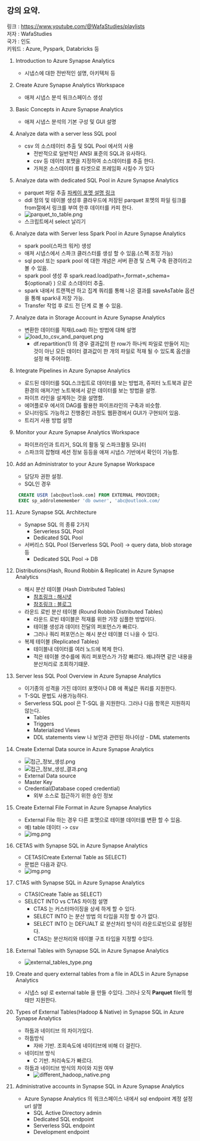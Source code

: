 
## 강의 요약.

링크 : https://www.youtube.com/@WafaStudies/playlists  
저자 : WafaStudies  
국가 : 인도  
키워드 : Azure, Pyspark, Databricks 등  

1. Introduction to Azure Synapse Analytics
    - 시냅스에 대한 전반적인 설명, 아키텍처 등
2. Create Azure Synapse Analytics Workspace
    - 애져 시냅스 분석 워크스페이스 생성
3. Basic Concepts in Azure Synapse Analytics
    - 애져 시냅스 분석의 기본 구성 및 GUI 설명
4. Analyze data with a server less SQL pool
    - csv 의 소스테이터 추출 및 SQL Pool 에서의 사용
      - 전반적으로 일반적인 ANSI 표준의 SQL과 유사하다.
      - csv 등 데이터 포맷을 지정하여 소스데이터를 추출 한다. 
      - 가져온 소스데이터 를 타겟으로 프레임화 시킬수 가 있다
5. Analyze data with dedicated SQL Pool in Azure Synapse Analytics
    - parquet 파일 추출 [파케이 포멧 설명 링크](https://pearlluck.tistory.com/561)
    - ddl 정의 및 테이블 생성후 클라우드에 저장된 parquet 포멧의 파일 링크를 from절에서 링크를 부여 한후 데이터를 카피 한다.
    - ![parquet_to_table.png](images/parquet_to_table.png)
    - 스크립트에서 select 날리기
6. Analyze data with Server less Spark Pool in Azure Synapse Analytics
    - spark pool(스파크 워커) 생성
    - 애져 시냅스에서 스파크 클러스터를 생성 할 수 있음.(스펙 조정 가능)
    - sql pool 또는 spark pool 에 대한 개념은 서버 환경 및 스펙 구축 환경이라고 볼 수 있음.
    - spark pool 생성 후 spark.read.load(path=,format=,schema= ${optional} ) 으로 소스데이터 추출.
    - spark 내에서 트랜젝션 하고 집계 쿼리를 통해 나온 결과를 saveAsTable 옵션을 통해 spark내 저장 가능.
    - Transfer 작업 후 로드 전 단계 로 볼 수 있음.
7. Analyze data in Storage Account in Azure Synapse Analytics
    - 변환한 데이터를 적재(Load) 하는 방법에 대해 설명
    - ![load_to_csv_and_parquet.png](images/load_to_csv_and_parquet.png)
      - df.repartition(1) 의 경우 결과값의 한 row가 하나씩 파일로 만들어 지는 것이 아닌 모든 데이터 결과값이 한 개의 파일로 적재 될 수 있도록 옵션을 설정 해 주어야함.
    
8. Integrate Pipelines in Azure Synapse Analytics
   - 로드된 데이터를 SQL스크립트로 데이터를 보는 방법과, 쥬피터 노트북과 같은 환경의 애져기반 노트북에서 같은 데이터를 보는 방법을 설명.
   - 파이프 라인을 설계하는 것을 설명함.
   - 에어플로우 에서의 DAG를 활용한 파이프라인의 구축과 비슷함.
   - 모니터링도 가능하고 진행중인 과정도 웹환경에서 GUI가 구현되어 있음.
   - 트리거 사용 방법 설명
   
9. Monitor your Azure Synapse Analytics Workspace
   - 파이프라인과 트리거, SQL의 활동 및 스파크활동 모니터
   - 스파크의 잡형태 세션 정보 등등을 애져 시냅스 기반에서 확인이 가능함.
   
10. Add an Administrator to your Azure Synapse Workspace
    - 담당자 권한 설정.
    - SQL인 경우
    ```SQL
     CREATE USER [abc@outlook.com] FROM EXTERNAL PROVIDER;
     EXEC sp_addrolememember 'db owner', 'abc@outlook.com/
      ```
    
11. Azure Synapse SQL Architecture
    - Synapse SQL 의 종류 2가지
      - Serverless SQL Pool 
      - Dedicated SQL Pool 
    - 서버리스 SQL Pool (Serverless SQL Pool) -> query data, blob storage 등
      - Dedicated SQL Pool -> DB

12. Distributions(Hash, Round Robbin & Replicate) in Azure Synapse Analytics
    - 해시 분산 테이블 (Hash Distributed Tables)
      - [참조링크 : 해시넷](http://wiki.hash.kr/index.php/%EB%B6%84%EC%82%B0%ED%95%B4%EC%8B%9C%ED%85%8C%EC%9D%B4%EB%B8%94)
      - [참조링크 : 블로그](https://ddongwon.tistory.com/76)
    - 라운드 로빈 분산 테이블 (Round Robbin Distributed Tables)
      - 라운드 로빈 테이블은 적재를 위한 가장 심플한 방법이다.
      - 테이블 생성과 데이터 전달의 퍼포먼스가 빠르다.
      - 그러나 쿼리 퍼포먼스는 해시 분산 테이블 더 나을 수 있다.
    - 복제 테이블 (Replicated Tables)
      - 테이블내 데이터를 여러 노드에 복제 한다.
      - 적은 테이블 갯수를에 쿼리 퍼포먼스가 가장 빠르다. 왜냐하면 같은 내용을 분산처리로 조회하기떄문.
13. Server less SQL Pool Overview in Azure Synapse Analytics
    - 이기종의 성격을 가진 데이터 포멧이나 DB 에 폭넓은 쿼리를 지원한다.
    - T-SQL 문법도 사용가능하다.
    - Serverless SQL pool 은 T-SQL 을 지원한다. 그러나 다음 항목은 지원하지 않는다.
      - Tables
      - Triggers
      - Materialized Views
      - DDL statements view 나 보안과 관련된 하나이상 - DML statements
14. Create External Data source in Azure Synapse Analytics
    - ![접근_정보_생성.png](images/접근_정보_생성.png)
    - ![접근_정보_생성_결과.png](images/접근_정보_생성_결과.png)
    - External Data source
    - Master Key
    - Credential(Database coped credential)
      - 외부 소스로 접근하기 위한 승인 정보
15. Create External File Format in Azure Synapse Analytics
    - External File 하는 경우 다른 포맷으로 테이블 데이터를 변환 할 수 있음.
    - 예) table 데이터 -> csv
    - ![img.png](images/파일생성쿼리.png)
16. CETAS with Synapse SQL in Azure Synapse Analytics
    - CETAS(Create External Table as SELECT)
    - 문법은 다음과 같다.
    - ![img.png](images/CETAS_grammar.png)
17. CTAS with Synapse SQL in Azure Synapse Analytics
    - CTAS(Create Table as SELECT)
    - SELECT INTO vs CTAS 차이점 설명
      - CTAS 는 커스터마이징을 상세 하게 할 수 있다.
      - SELECT INTO 는 분산 방법 의 타입을 지정 할 수가 없다.
      - SELECT INTO 는 DEFUALT 로 분산처리 방식이 라운드로빈으로 설정된다.
      - CTAS는 분산처리와 테이블 구조 타입을 지정할 수있다.

18. External Tables with Synapse SQL in Azure Synapse Analytics
    - ![external_tables_type.png](images/external_tables_type.png)
19. Create and query external tables from a file in ADLS in Azure Synapse Analytics
    - 시냅스 sql 로 external table 을 만들 수있다. 그러나 오직 **Parquet** file의 형태만 지원한다.
20. Types of External Tables(Hadoop & Native) in Synapse SQL in Azure Synapse Analytics
    - 하둡과 네이티브 의 차이가있다.
    - 하둡방식
      - 자바 기반. 조회속도에 네이티브에 비해 더 걸린다.
    - 네이티브 방식
      - C 기반. 처리속도가 빠르다.
    - 하둡과 네이티브 방식의 차이와 지원 여부
      - ![different_hadoop_native.png](images/different_hadoop_native.png)
21. Administrative accounts in Synapse SQL in Azure Synapse Analytics
    - Azure Synapse Analytics 의 워크스페이스 내에서 sql endpoint 계정 설정 url 설명
      - SQL Active Directory admin
      - Dedicated SQL endpoint
      - Serverless SQL endpoint
      - Development endpoint